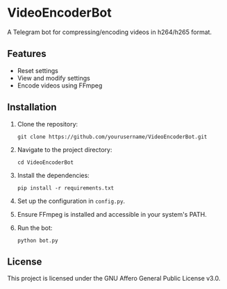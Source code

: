 # VideoEncoderBot

A Telegram bot for compressing/encoding videos in h264/h265 format.

## Features
- Reset settings
- View and modify settings
- Encode videos using FFmpeg

## Installation

1. Clone the repository:
    ```
    git clone https://github.com/yourusername/VideoEncoderBot.git
    ```

2. Navigate to the project directory:
    ```
    cd VideoEncoderBot
    ```

3. Install the dependencies:
    ```
    pip install -r requirements.txt
    ```

4. Set up the configuration in `config.py`.

5. Ensure FFmpeg is installed and accessible in your system's PATH.

6. Run the bot:
    ```
    python bot.py
    ```

## License

This project is licensed under the GNU Affero General Public License v3.0.
